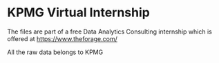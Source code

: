 # KPMG Virtual Internship

The files are part of a free Data Analytics Consulting internship which is offered at https://www.theforage.com/

All the raw data belongs to KPMG